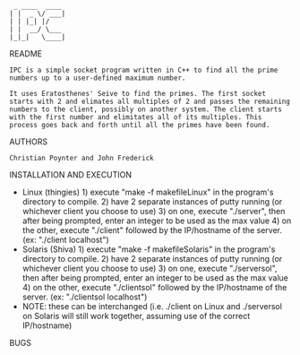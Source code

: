      _ ____  ____
	| |  _ \/ ___|
	| | |_| |/
	| |  __/ \___
	|_|_|   \____|

README

	IPC is a simple socket program written in C++ to find all the prime numbers up to a user-defined maximum number.

	It uses Eratosthenes' Seive to find the primes. The first socket starts with 2 and elimates all multiples of 2 and passes the remaining numbers to the client, possibly on another system. The client starts with the first number and elimitates all of its multiples. This process goes back and forth until all the primes have been found.


AUTHORS
	
	Christian Poynter and John Frederick


INSTALLATION AND EXECUTION
   - Linux (thingies)
	1) execute "make -f makefileLinux" in the program's directory to compile. 
	2) have 2 separate instances of putty running (or whichever client you choose to use)
	3) on one, execute "./server", then after being prompted, enter an integer to be used as the max value
	4) on the other, execute "./client" followed by the IP/hostname of the server. 
		(ex: "./client localhost")
   - Solaris (Shiva)
   	1) execute "make -f makefileSolaris" in the program's directory to compile. 
	2) have 2 separate instances of putty running (or whichever client you choose to use)
	3) on one, execute "./serversol", then after being prompted, enter an integer to be used as the max value
	4) on the other, execute "./clientsol" followed by the IP/hostname of the server. 
		(ex: "./clientsol localhost") 
   - NOTE: these can be interchanged (i.e. ./client on Linux and ./serversol on Solaris will still work together, assuming use of the correct IP/hostname)

BUGS

